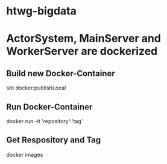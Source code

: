 # htwg-bigdata

# ActorSystem, MainServer and WorkerServer are dockerized

## Build new Docker-Container

sbt docker:publishLocal

## Run Docker-Container

docker run -it 'repository':'tag'

## Get Respository and Tag

docker images